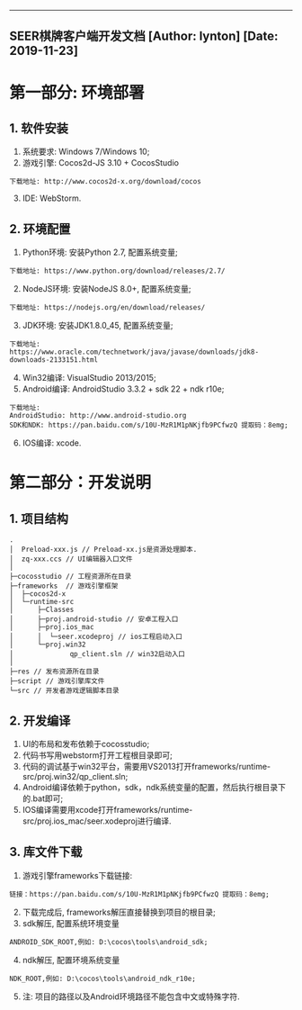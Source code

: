 ---------------------------
SEER棋牌客户端开发文档
[Author: lynton]  [Date: 2019-11-23]
---------------------------

# 第一部分: 环境部署
## 1. 软件安装
1. 系统要求: Windows 7/Windows 10;
2. 游戏引擎: Cocos2d-JS 3.10 + CocosStudio
```
下载地址: http://www.cocos2d-x.org/download/cocos
```
3. IDE: WebStorm.
## 2. 环境配置
1. Python环境: 安装Python 2.7, 配置系统变量;
```
下载地址: https://www.python.org/download/releases/2.7/
```
2. NodeJS环境: 安装NodeJS 8.0+, 配置系统变量;
```
下载地址: https://nodejs.org/en/download/releases/
```
3. JDK环境: 安装JDK1.8.0_45, 配置系统变量;
```
下载地址: https://www.oracle.com/technetwork/java/javase/downloads/jdk8-downloads-2133151.html
```
4. Win32编译: VisualStudio 2013/2015;
5. Android编译: AndroidStudio 3.3.2 + sdk 22 + ndk r10e;
```
下载地址: 
AndroidStudio: http://www.android-studio.org
SDK和NDK: https://pan.baidu.com/s/10U-MzR1M1pNKjfb9PCfwzQ 提取码：8emg;
```
6. IOS编译: xcode.
# 第二部分：开发说明
## 1. 项目结构
```
.
│  Preload-xxx.js // Preload-xx.js是资源处理脚本.
│  zq-xxx.ccs // UI编辑器入口文件
│  
├─cocosstudio // 工程资源所在目录
├─frameworks  // 游戏引擎框架
│  ├─cocos2d-x
│  └─runtime-src
│      ├─Classes
│      ├─proj.android-studio // 安卓工程入口
│      ├─proj.ios_mac 
│      │  └─seer.xcodeproj // ios工程启动入口
│      └─proj.win32
│              qp_client.sln // win32启动入口
│              
├─res // 发布资源所在目录
├─script // 游戏引擎库文件
└─src // 开发者游戏逻辑脚本目录

```
## 2. 开发编译
1. UI的布局和发布依赖于cocosstudio;
2. 代码书写用webstorm打开工程根目录即可;
3. 代码的调试基于win32平台，需要用VS2013打开frameworks/runtime-src/proj.win32/qp_client.sln;
4. Android编译依赖于python，sdk，ndk系统变量的配置，然后执行根目录下的.bat即可;
5. IOS编译需要用xcode打开frameworks/runtime-src/proj.ios_mac/seer.xodeproj进行编译.
## 3. 库文件下载
1. 游戏引擎frameworks下载链接: 
```
链接：https://pan.baidu.com/s/10U-MzR1M1pNKjfb9PCfwzQ 提取码：8emg;
```
2. 下载完成后, frameworks解压直接替换到项目的根目录;
3. sdk解压, 配置系统环境变量
```
ANDROID_SDK_ROOT,例如: D:\cocos\tools\android_sdk;
```
4. ndk解压, 配置环境系统变量
```
NDK_ROOT,例如: D:\cocos\tools\android_ndk_r10e;
```
5. 注: 项目的路径以及Android环境路径不能包含中文或特殊字符.

